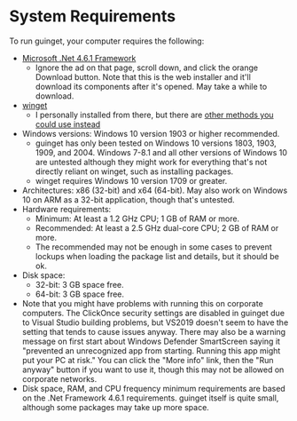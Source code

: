 # System Requirements

To run guinget, your computer requires the following:

- [Microsoft .Net 4.6.1 Framework](https://www.microsoft.com/en-us/download/details.aspx?id=49981)
  - Ignore the ad on that page, scroll down, and click the orange Download button. Note that this is the web installer and it'll download its components after it's opened. May take a while to download. 
- [winget](https://github.com/microsoft/winget-cli/releases/latest)
  - I personally installed from there, but there are [other methods you could use instead](https://github.com/microsoft/winget-cli#installing-the-client)
- Windows versions: Windows 10 version 1903 or higher recommended.
  - guinget has only been tested on Windows 10 versions 1803, 1903, 1909, and 2004. Windows 7-8.1 and all other versions of Windows 10 are untested although they might work for everything that's not directly reliant on winget, such as installing packages.
  - winget requires Windows 10 version 1709 or greater.
- Architectures: x86 (32-bit) and x64 (64-bit). May also work on Windows 10 on ARM as a 32-bit application, though that's untested.
- Hardware requirements: 
  - Minimum: At least a 1.2 GHz CPU; 1 GB of RAM or more.
  - Recommended: At least a 2.5 GHz dual-core CPU; 2 GB of RAM or more.
  - The recommended may not be enough in some cases to prevent lockups when loading the package list and details, but it should be ok.
- Disk space:
  - 32-bit: 3 GB space free.
  - 64-bit: 3 GB space free.
- Note that you might have problems with running this on corporate computers. The ClickOnce security settings are disabled in guinget due to Visual Studio building problems, but VS2019 doesn't seem to have the setting that tends to cause issues anyway. There may also be a warning message on first start about Windows Defender SmartScreen saying it "prevented an unrecognized app from starting. Running this app might put your PC at risk." You can click the "More info" link, then the "Run anyway" button if you want to use it, though this may not be allowed on corporate networks.
- Disk space, RAM, and CPU frequency minimum requirements are based on the .Net Framework 4.6.1 requirements. guinget itself is quite small, although some packages may take up more space.
